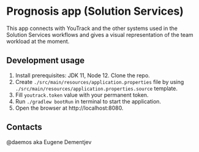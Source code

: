# Prognosis app (Solution Services)

This app connects with YouTrack and the other systems used in the Solution Services workflows and gives a visual representation of the team workload at the moment.

## Development usage

1. Install prerequisites: JDK 11, Node 12. Clone the repo.
2. Create `./src/main/resources/application.properties` file by using `./src/main/resources/application.properties.source` template.
3. Fill `youtrack.token` value with your permanent token.
4. Run `./gradlew bootRun` in terminal to start the application.
5. Open the browser at http://localhost:8080.

## Contacts

@daemos aka Eugene Dementjev
